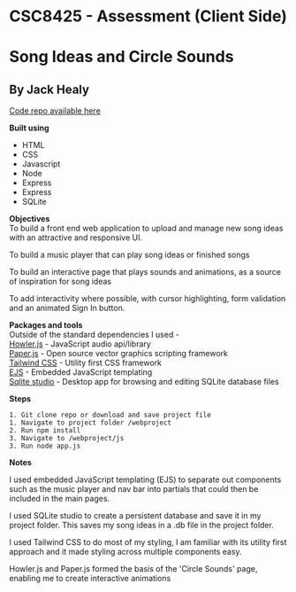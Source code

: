 # CSC8425 - Assessment (Client Side)
# Song Ideas and Circle Sounds

## By Jack Healy

[Code repo available here](https://nucode.ncl.ac.uk/c0083179/csc8425-assessment-2-client-side)

**Built using**

- HTML
- CSS
- Javascript
- Node
- Express
- Express
- SQLite

**Objectives**\
To build a front end web application to upload and manage new song ideas with an attractive and responsive UI.

To build a music player that can play song ideas or finished songs

To build an interactive page that plays sounds and animations, as a source of inspiration for song ideas

To add interactivity where possible, with cursor highlighting, form validation and an animated Sign In button.

**Packages and tools**\
Outside of the standard dependencies I used - \
[Howler.js](https://howlerjs.com) - JavaScript audio api/library \
[Paper.js](http://paperjs.org) - Open source vector graphics scripting framework \
[Tailwind CSS](https://tailwindcss.com) - Utility first CSS framework \
[EJS](https://ejs.co) - Embedded JavaScript templating\
[Sqlite studio](https://sqlitestudio.pl) - Desktop app for browsing and editing SQLite database files


**Steps**

```
1. Git clone repo or download and save project file
1. Navigate to project folder /webproject
2. Run npm install
3. Navigate to /webproject/js
3. Run node app.js
```

**Notes**

I used embedded JavaScript templating (EJS) to separate out components such as the music player and nav bar into partials that could then be included in the main pages.

I used SQLite studio to create a persistent database and save it in my project folder. This saves my song ideas in a .db file in the project folder.

I used Tailwind CSS to do most of my styling, I am familiar with its utility first approach and it made styling across multiple components easy.

Howler.js and Paper.js formed the basis of the 'Circle Sounds' page, enabling me to create interactive animations



